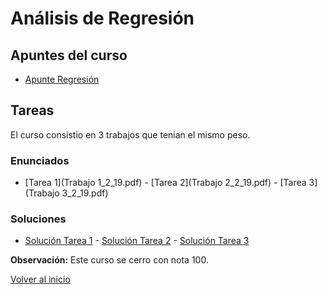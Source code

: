 # Análisis de Regresión
## Apuntes del curso
* [Apunte Regresión](An_lisis_de_regresi_n.pdf)
## Tareas
El curso consistio en 3 trabajos que tenian el mismo peso.

### Enunciados
* [Tarea 1](Trabajo 1_2_19.pdf) - [Tarea 2](Trabajo 2_2_19.pdf) - [Tarea 3](Trabajo 3_2_19.pdf)

### Soluciones
* [Solución Tarea 1](Trabajo_1_Regresi_n.pdf) - [Solución Tarea 2](Trabajo_2_Regresi_n.pdf) - [Solución Tarea 3](Trabajo_3_Regresi_n.pdf)

**Observación:** Este curso se cerro con nota 100.

[Volver al inicio](https://fabimath.github.io/Fabimath/)

